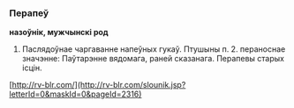 ### Перапеў
**назоўнік, мужчынскі род**

1. Паслядоўнае чаргаванне напеўных гукаў. Птушыны п. 2. пераноснае значэнне: Паўтарэнне вядомага, раней сказанага. Перапевы старых ісцін.

<a rel="author">[http://rv-blr.com/](http://rv-blr.com/slounik.jsp?letterId=0&maskId=0&pageId=2316)</a>
